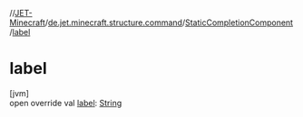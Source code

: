 //[JET-Minecraft](../../../index.md)/[de.jet.minecraft.structure.command](../index.md)/[StaticCompletionComponent](index.md)/[label](label.md)

# label

[jvm]\
open override val [label](label.md): [String](https://kotlinlang.org/api/latest/jvm/stdlib/kotlin/-string/index.html)
